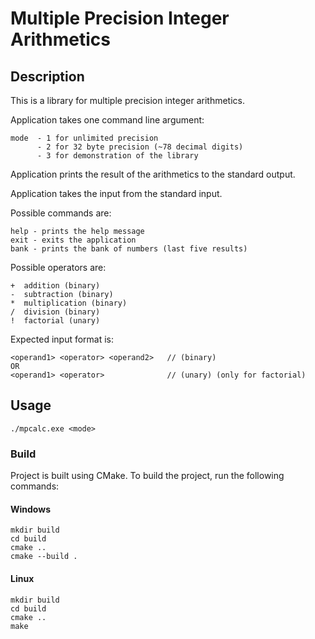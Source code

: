 # Multiple Precision Integer Arithmetics

## Description

This is a library for multiple precision integer arithmetics.

Application takes one command line argument:

    mode  - 1 for unlimited precision
          - 2 for 32 byte precision (~78 decimal digits)
          - 3 for demonstration of the library

Application prints the result of the arithmetics to the standard output.

Application takes the input from the standard input.

Possible commands are:

    help - prints the help message
    exit - exits the application
    bank - prints the bank of numbers (last five results)

Possible operators are:

    +  addition (binary)
    -  subtraction (binary)
    *  multiplication (binary)
    /  division (binary)
    !  factorial (unary)

Expected input format is:

    <operand1> <operator> <operand2>   // (binary)
    OR
    <operand1> <operator>              // (unary) (only for factorial)

## Usage

    ./mpcalc.exe <mode>

### Build

Project is built using CMake. To build the project, run the following commands:

#### Windows

    mkdir build
    cd build
    cmake ..
    cmake --build .

#### Linux

    mkdir build
    cd build
    cmake ..
    make
